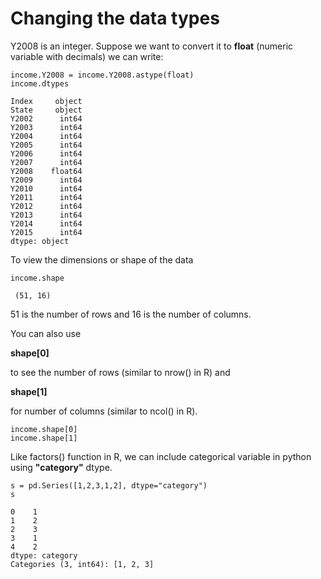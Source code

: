 # Changing the data types

Y2008 is an integer. Suppose we want to convert it to **float** (numeric variable with decimals) we can write:

```
income.Y2008 = income.Y2008.astype(float)
income.dtypes
```

```
Index     object
State     object
Y2002      int64
Y2003      int64
Y2004      int64
Y2005      int64
Y2006      int64
Y2007      int64
Y2008    float64
Y2009      int64
Y2010      int64
Y2011      int64
Y2012      int64
Y2013      int64
Y2014      int64
Y2015      int64
dtype: object
```

To view the dimensions or shape of the data

```
income.shape
```

```
 (51, 16)

```

51 is the number of rows and 16 is the number of columns.

You can also use

**shape[0]**

to see the number of rows (similar to nrow() in R) and

**shape[1]**

for number of columns (similar to ncol() in R).

```
income.shape[0]
income.shape[1]
```

Like factors() function in R, we can include categorical variable in python using **"category"** dtype.

```
s = pd.Series([1,2,3,1,2], dtype="category")
s
```

```
0    1
1    2
2    3
3    1
4    2
dtype: category
Categories (3, int64): [1, 2, 3]

```